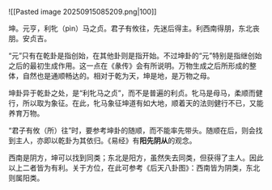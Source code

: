 ![[Pasted image 20250915085209.png|100]]

坤。元亨，利牝（pìn）马之贞。君子有攸往，先迷后得主。利西南得朋，东北丧朋。安贞吉。


“元”只有在乾卦是指创始，在其他卦则是指开始。不过坤卦的“元”特别是指继创始之后的最初生成作用。这一点在《彖传》会有所说明。万物生成之后所形成的整体，自然也是通顺畅达的。相对于乾为天，坤是地，是万物之母。

坤卦异于乾卦之处，是“利牝马之贞”，而不是普遍的利贞。牝马是母马，柔顺而健行，所以取为象征。在此，牝马象征坤道有如大地，顺着天的法则健行不已，又能养育万物。

“君子有攸（所）往”时，要参考坤卦的随顺，而不能率先带头。随顺在后，则会找到主人，亦即以乾卦为其依归。《易经》有**阳先阴从**的观念。

西南是阴方，坤可以找到同类；东北是阳方，虽然失去同类，但获得了主人。因此以上二者皆为有利。关于方位，在此可参考《后天八卦图》：西南皆为阴类，东北则属阳类。




































